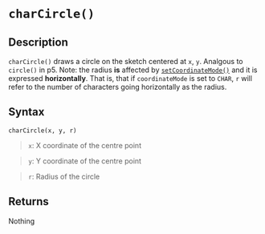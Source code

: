 # `charCircle()`

## Description
`charCircle()` draws a circle on the sketch centered at `x`, `y`. Analgous to `circle()` in p5. Note: the radius **is** affected by [`setCoordinateMode()`](setCoordinateMode) and it is expressed **horizontally**. That is, that if `coordinateMode` is set to `CHAR`, `r` will refer to the number of characters going horizontally as the radius.

## Syntax
`charCircle(x, y, r)`
> `x`: X coordinate of the centre point

> `y`: Y coordinate of the centre point

> `r`: Radius of the circle

## Returns
Nothing